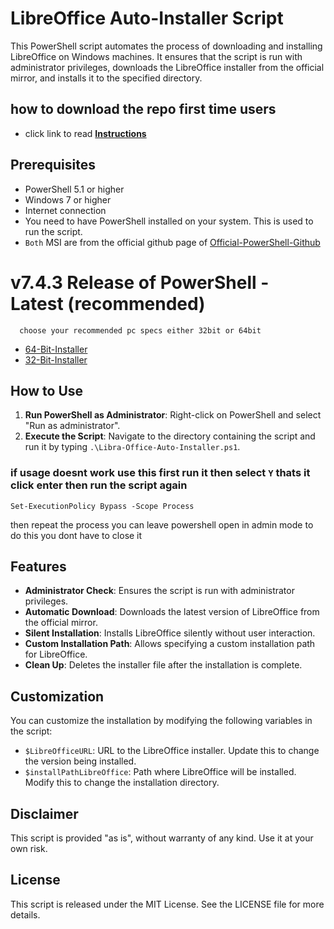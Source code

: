 # LibreOffice Auto-Installer Script

This PowerShell script automates the process of downloading and installing LibreOffice on Windows machines. It ensures that the script is run with administrator privileges, downloads the LibreOffice installer from the official mirror, and installs it to the specified directory.

## how to download the repo first time users

  - click link to read [**Instructions**](https://www.fnbubbles420.org/Instructions-On-How-To-Download-Repo)

## Prerequisites

- PowerShell 5.1 or higher
- Windows 7 or higher
- Internet connection
- You need to have PowerShell installed on your system. This is used to run the script.
- `Both` MSI are from the official github page of [Official-PowerShell-Github](https://github.com/PowerShell)

# v7.4.3 Release of PowerShell - Latest (recommended)
      choose your recommended pc specs either 32bit or 64bit 

- [64-Bit-Installer](https://github.com/PowerShell/PowerShell/releases/download/v7.4.3/PowerShell-7.4.3-win-x64.msi)
- [32-Bit-Installer](https://github.com/PowerShell/PowerShell/releases/download/v7.4.3/PowerShell-7.4.3-win-x86.msi)

## How to Use

1. **Run PowerShell as Administrator**: Right-click on PowerShell and select "Run as administrator".
2. **Execute the Script**: Navigate to the directory containing the script and run it by typing `.\Libra-Office-Auto-Installer.ps1`.

### if usage doesnt work use this first run it then select `Y` thats it click enter then run the script again 
```
Set-ExecutionPolicy Bypass -Scope Process
```
then repeat the process you can leave powershell open in admin mode to do this you dont have to close it

## Features

- **Administrator Check**: Ensures the script is run with administrator privileges.
- **Automatic Download**: Downloads the latest version of LibreOffice from the official mirror.
- **Silent Installation**: Installs LibreOffice silently without user interaction.
- **Custom Installation Path**: Allows specifying a custom installation path for LibreOffice.
- **Clean Up**: Deletes the installer file after the installation is complete.

## Customization

You can customize the installation by modifying the following variables in the script:

- `$LibreOfficeURL`: URL to the LibreOffice installer. Update this to change the version being installed.
- `$installPathLibreOffice`: Path where LibreOffice will be installed. Modify this to change the installation directory.

## Disclaimer

This script is provided "as is", without warranty of any kind. Use it at your own risk.

## License

This script is released under the MIT License. See the LICENSE file for more details.
